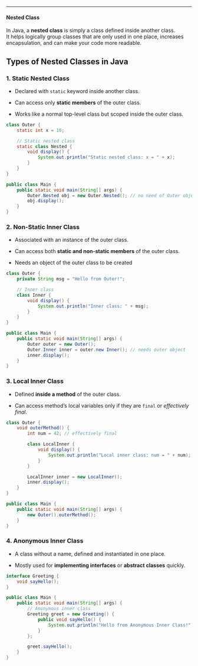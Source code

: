 
---

#### **Nested Class**

In Java, a **nested class** is simply a class defined inside another class.  
It helps logically group classes that are only used in one place, increases encapsulation, and can make your code more readable.

## Types of Nested Classes in Java

### 1. **Static Nested Class**

- Declared with `static` keyword inside another class.
    
- Can access only **static members** of the outer class.
    
- Works like a normal top-level class but scoped inside the outer class.

```java
class Outer {
    static int x = 10;

    // Static nested class
    static class Nested {
        void display() {
            System.out.println("Static nested class: x = " + x);
        }
    }
}

public class Main {
    public static void main(String[] args) {
        Outer.Nested obj = new Outer.Nested(); // no need of Outer object
        obj.display();
    }
}
```

### 2. **Non-Static Inner Class**

- Associated with an instance of the outer class.
    
- Can access both **static and non-static members** of the outer class.
    
- Needs an object of the outer class to be created

```java
class Outer {
    private String msg = "Hello from Outer!";

    // Inner class
    class Inner {
        void display() {
            System.out.println("Inner class: " + msg);
        }
    }
}

public class Main {
    public static void main(String[] args) {
        Outer outer = new Outer();
        Outer.Inner inner = outer.new Inner(); // needs outer object
        inner.display();
    }
}
```

### 3. **Local Inner Class**

- Defined **inside a method** of the outer class.
    
- Can access method’s local variables only if they are `final` or _effectively final_.

```java
class Outer {
    void outerMethod() {
        int num = 42; // effectively final

        class LocalInner {
            void display() {
                System.out.println("Local inner class: num = " + num);
            }
        }

        LocalInner inner = new LocalInner();
        inner.display();
    }
}

public class Main {
    public static void main(String[] args) {
        new Outer().outerMethod();
    }
}
```

### 4. **Anonymous Inner Class**

- A class without a name, defined and instantiated in one place.
    
- Mostly used for **implementing interfaces** or **abstract classes** quickly.

```java
interface Greeting {
    void sayHello();
}

public class Main {
    public static void main(String[] args) {
        // Anonymous inner class
        Greeting greet = new Greeting() {
            public void sayHello() {
                System.out.println("Hello from Anonymous Inner Class!");
            }
        };

        greet.sayHello();
    }
}
```
